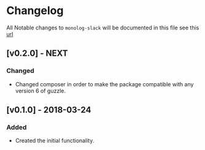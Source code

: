 # Changelog

All Notable changes to `monolog-slack` will be documented in this file see this [url](http://keepachangelog.com/)

## [v0.2.0] - NEXT

### Changed
- Changed composer in order to make the package compatible with any version 6 of guzzle.

## [v0.1.0] - 2018-03-24

### Added
- Created the initial functionality.
